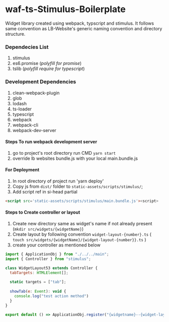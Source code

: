 # waf-ts-Stimulus-Boilerplate
Widget library created using webpack, typscript and stimulus. It follows same convention as LB-Website's generic naming convention and directory structure.

### Dependecies List
1. stimulus
2. es6.promise (*polyfill for promise*)
3. tslib (*polyfill require for typescript*)

### Development Dependencies
1. clean-webpack-plugin
2. glob
3. lodash
4. ts-loader
5. typescript
6. webpack
7. webpack-cli
8. webpack-dev-server

#### Steps To run webpack development server 
1.  go to project's root directory run CMD `yarn start`
2.  override lb websites bundle.js with your local main.bundle.js

#### For Deployment
1. In root directory of project run 'yarn deploy'
2. Copy js from `dist/` folder to `static-assets/scripts/stimulus/`;
3. Add script ref in si-head partial 
```HTML
<script src='static-assets/scripts/stimulus/main.bundle.js'><script>
```

#### Steps to Create controller or layout
1. Create new directory same as widget's name if not already present (`mkdir src/widgets/{widgetName}`)
2. Create layout by following convention `widget-layout-{number}.ts` ( `touch src/widgets/{widgetName}/{widget-layout-{number}}.ts` )
3. create your controller as mentioned below
```javascript
import { ApplicationObj } from "./../../main";
import { Controller } from "stimulus";

class WidgetLayout53 extends Controller {
  tabTargets: HTMLElement[];
  
  static targets = ["tab"];
  
  showTab(e: Event): void {
    console.log("test action method")
  }
}

export default () => ApplicationObj.register("{widgetname}--{widget-layout-53}", WidgetLayout53);
